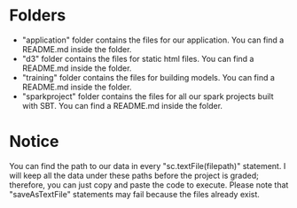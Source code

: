 # Folders
- "application" folder contains the files for our application. You can find a README.md inside the folder.
- "d3" folder contains the files for static html files. You can find a README.md inside the folder.
- "training" folder contains the files for building models. You can find a README.md inside the folder.
- "sparkproject" folder contains the files for all our spark projects built with SBT. You can find a README.md inside the folder.

# Notice
You can find the path to our data in every "sc.textFile(filepath)" statement. I will keep all the data under these paths before the project is graded; therefore, you can just copy and paste the code to execute. Please note that "saveAsTextFile" statements may fail because the files already exist.

